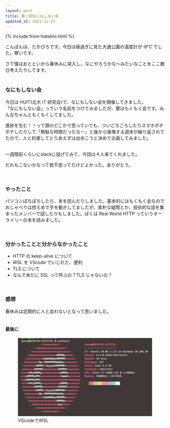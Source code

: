 ```yaml
---
layout: post
title: 第一回なにもしない会
updated_at: 2021-12-27
---
```


{% include from-hateblo.html %}

こんばんは、たかぴろです。今日は昼過ぎに見た大通公園の温度計が-8℃ でした。寒いです。

さて僕はおとといから春休みに突入し、なにやろうかな～みたいなことをここ数日考えたりしてます。
<br><br>

### なにもしない会

今日は HUIT(北大 IT 研究会)で、なにもしない会を開催してきました。  
「なにもしない会」っていう名前をつけてみましたが、要はもくもく会です。みんなちゃんともくもくしてました。

進捗を生む！！って頭のどこかで思っていても、ついごろごろしたりスマホポチポチしたりして「無駄な時間だったなー」と後から後悔する週末が繰り返されてたので、人と約束してとりあえずは出歩こうと決めて企画してみました。

<br>
一週間前くらいにslackに投げてみて、今回は４人来てくれました。

だれもこないかなって若干思ってたけどよかった。ありがとう。

<br>

### やったこと

パソコンぽちぽちしたり、本を読んだりしました。基本的にはもくもく会なのでおしゃべりは控えめで手を動かしてましたが、素朴な疑問とか、技術的な話を集まったメンバーで話したりもしました。ぼくは Real World HTTP っていうオーライリーの本を読みました。

<br>

### 分かったことと分からなかったこと

- HTTP の keep-alive について
- WSL を VScode でいじれた、便利
- TLS について
- なんで未だに SSL って呼ぶの？TLS じゃないの？

<br>

### 感想

春休みは定期的に人と会わないとなって思いました。
<br>
<br>

#### 最後に

<figure class="figure-image figure-image-fotolife" title="VScodeでWSL">
<img src="/assets/2020/wsl-neofetch.png" />
<figcaption>VScodeでWSL</figcaption></figure>

